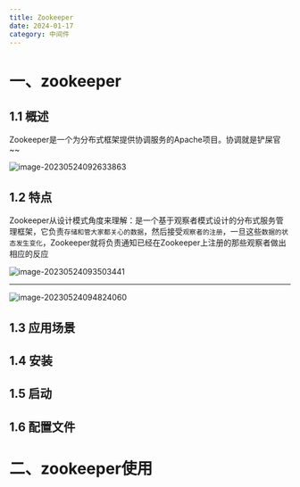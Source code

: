 ```yaml
---
title: Zookeeper
date: 2024-01-17
category: 中间件
---
```


# 一、zookeeper

## 1.1 概述

Zookeeper是一个为分布式框架提供协调服务的Apache项目。协调就是铲屎官~~

![image-20230524092633863](https://typora-imgbed-mrru.oss-cn-chengdu.aliyuncs.com/ruyb/202305240926955.png)



## 1.2 特点

​       Zookeeper从设计模式角度来理解：是一个基于观察者模式设计的分布式服务管理框架，它负责`存储和管大家都关心的数据`，然后接受`观察者的注册`，一旦这些`数据的状态发生变化`，Zookeeper就将负责通知已经在Zookeeper上注册的那些观察者做出相应的反应

![image-20230524093503441](https://typora-imgbed-mrru.oss-cn-chengdu.aliyuncs.com/ruyb/202305240935489.png)

---

![image-20230524094824060](https://typora-imgbed-mrru.oss-cn-chengdu.aliyuncs.com/ruyb/202305240948123.png)







## 1.3 应用场景





## 1.4 安装







## 1.5 启动





## 1.6 配置文件







# 二、zookeeper使用

## 



































































































































































































